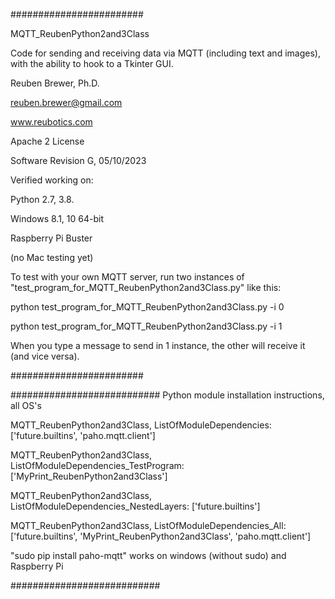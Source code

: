 ########################  

MQTT_ReubenPython2and3Class

Code for sending and receiving data via MQTT (including text and images), with the ability to hook to a Tkinter GUI.

Reuben Brewer, Ph.D.

reuben.brewer@gmail.com

www.reubotics.com

Apache 2 License

Software Revision G, 05/10/2023

Verified working on: 

Python 2.7, 3.8.

Windows 8.1, 10 64-bit

Raspberry Pi Buster 

(no Mac testing yet)

To test with your own MQTT server, run two instances of "test_program_for_MQTT_ReubenPython2and3Class.py" like this:

python test_program_for_MQTT_ReubenPython2and3Class.py -i 0

python test_program_for_MQTT_ReubenPython2and3Class.py -i 1

When you type a message to send in 1 instance, the other will receive it (and vice versa).

########################  

########################### Python module installation instructions, all OS's

MQTT_ReubenPython2and3Class, ListOfModuleDependencies: ['future.builtins', 'paho.mqtt.client']

MQTT_ReubenPython2and3Class, ListOfModuleDependencies_TestProgram: ['MyPrint_ReubenPython2and3Class']

MQTT_ReubenPython2and3Class, ListOfModuleDependencies_NestedLayers: ['future.builtins']

MQTT_ReubenPython2and3Class, ListOfModuleDependencies_All:['future.builtins', 'MyPrint_ReubenPython2and3Class', 'paho.mqtt.client']

"sudo pip install paho-mqtt" works on windows (without sudo) and Raspberry Pi

###########################
